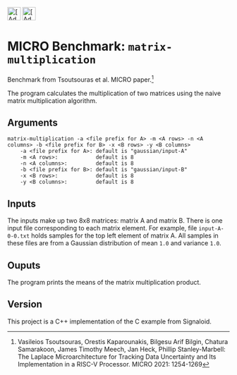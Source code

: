 [<img src="https://assets.signaloid.io/add-to-signaloid-cloud-logo-dark-v6.png#gh-dark-mode-only" alt="[Add to signaloid.io]" height="30">](https://signaloid.io/repositories?connect=https://github.com/einarmar/Signaloid-Demo-Basic-MatrixMultiplication#gh-dark-mode-only)
[<img src="https://assets.signaloid.io/add-to-signaloid-cloud-logo-light-v6.png#gh-light-mode-only" alt="[Add to signaloid.io]" height="30">](https://signaloid.io/repositories?connect=https://github.com/einarmar/Signaloid-Demo-Basic-MatrixMultiplication#gh-light-mode-only)

# MICRO Benchmark: `matrix-multiplication`

Benchmark from Tsoutsouras et al. MICRO paper.[^0]

The program calculates the multiplication of two matrices using the naive matrix multiplication algorithm.

## Arguments

```
matrix-multiplication -a <file prefix for A> -m <A rows> -n <A columns> -b <file prefix for B> -x <B rows> -y <B columns>
	-a <file prefix for A>: default is "gaussian/input-A"
	-m <A rows>:            default is 8
	-n <A columns>:         default is 8
	-b <file prefix for B>: default is "gaussian/input-B"
	-x <B rows>:            default is 8
	-y <B columns>:         default is 8
```

## Inputs

The inputs make up two 8x8 matrices: matrix A and matrix B. There is one input file corresponding to each matrix element.
For example, file `input-A-0-0.txt` holds samples for the top left element of matrix A.
All samples in these files are from a Gaussian distribution of mean `1.0` and variance `1.0`.

## Ouputs

The program prints the means of the matrix multiplication product.

[^0]: Vasileios Tsoutsouras, Orestis Kaparounakis, Bilgesu Arif Bilgin, Chatura Samarakoon, James Timothy Meech, Jan Heck, Phillip Stanley-Marbell: The Laplace Microarchitecture for Tracking Data Uncertainty and Its Implementation in a RISC-V Processor. MICRO 2021: 1254-1269

## Version

This project is a C++ implementation of the C example from Signaloid.